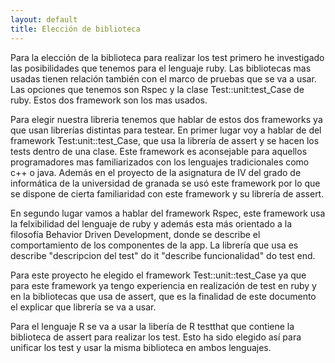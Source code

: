 ```yaml
---
layout: default
title: Elección de biblioteca
---
```


Para la elección de la biblioteca para realizar los test primero he investigado las posibilidades que tenemos para el lenguaje ruby. Las bibliotecas mas usadas tienen relación también con el marco de pruebas que se va a usar. Las opciones que tenemos son Rspec y la clase Test::unit:test_Case de ruby. Estos dos framework son los mas usados.

Para elegir nuestra libreria tenemos que hablar de estos dos frameworks ya que usan librerías distintas para testear. En primer lugar voy a hablar de del framework Test:unit::test_Case, que usa la librería de assert y se hacen los tests dentro de una clase. Este framework es aconsejable para aquellos programadores mas familiarizados con los lenguajes tradicionales como c++ o java. Además en el proyecto de la asignatura de IV del grado de informática de la universidad de granada se usó este framework por lo que se dispone de cierta familiaridad con este framework y su librería de assert.

En segundo lugar vamos a hablar del framework Rspec, este framework usa la felxibilidad del lenguaje de ruby y además esta más orientado a la filosofía Behavior Driven Development, donde se describe el comportamiento de los componentes de la app. La librería que usa es describe "descripcion del test" do it "describe funcionalidad" do test end.

Para este proyecto he elegido el framework Test::unit::test_Case ya que para este framework ya tengo experiencia en realización de test en ruby y en la bibliotecas que usa de assert, que es la finalidad de este documento el explicar que librería se va a usar.

Para el lenguaje R se va a usar la libería de R testthat que contiene la biblioteca de assert para realizar los test. Esto ha sido elegido así para unificar los test y usar la misma biblioteca en ambos lenguajes.
